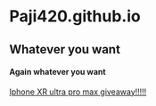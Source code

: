 # Paji420.github.io
## Whatever you want
#### Again whatever you want
[Iphone XR ultra pro max giveaway!!!!!](https://www.youtube.com/watch?v=dQw4w9WgXcQ)
